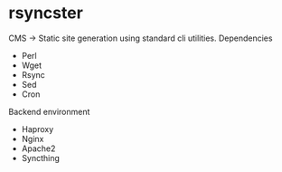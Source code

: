 # rsyncster
CMS -> Static site generation using standard cli utilities.
Dependencies
* Perl
* Wget
* Rsync
* Sed
* Cron

Backend environment 
* Haproxy
* Nginx
* Apache2
* Syncthing
